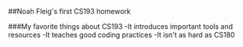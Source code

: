##Noah Fleig's first CS193 homework

###My favorite things about CS193
-It introduces important tools and resources
-It teaches good coding practices
-It isn't as hard as CS180
